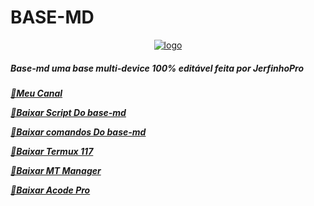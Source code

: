 # BASE-MD

<p align="center">
<a href="https://ibb.co/hsVVn7Z"><img src="https://telegra.ph/file/364646f2ec7f875ad9d44.jpg" alt="logo" border="0"></a>

<h5>
Base-md uma base multi-device 100% editável
feita por JerfinhoPro
</h5>
<h5>

[🔹Meu Canal](https://youtube.com/channel/UC6Nvd3QgM0j1_ebNF4OC84g)
           
[🔹Baixar Script Do base-md](https://www.mediafire.com/download/lq9ffq4jnmh5xl8)

[🔹Baixar comandos Do base-md](https://www.mediafire.com/download/qqos1k7wve3wm7p)

[🔹Baixar Termux 117](https://www.mediafire.com/download/cp2pfgs8w5rgpl7)

[🔹Baixar MT Manager](https://www.mediafire.com/file/0vm0v0qcfvjq2u6/MT+Manager_2.10.4-beta.apk/file)

[🔹Baixar Acode Pro](https://www.mediafire.com/file/39o3dijk4tqyk2f/Acode_base.apk/file)

</h5>
